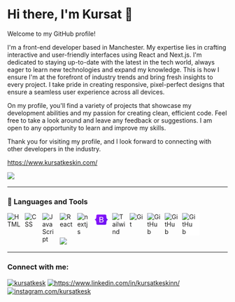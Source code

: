 # Hi there, I'm Kursat 👋

Welcome to my GitHub profile!

 I'm a front-end developer based in Manchester. My expertise lies in crafting interactive and user-friendly interfaces using React and Next.js. I'm dedicated to staying up-to-date with the latest in the tech world, always eager to learn new technologies and expand my knowledge. This is how I ensure I'm at the forefront of industry trends and bring fresh insights to every project. I take pride in creating responsive, pixel-perfect designs that ensure a seamless user experience across all devices.

On my profile, you'll find a variety of projects that showcase my development abilities and my passion for creating clean, efficient code. Feel free to take a look around and leave any feedback or suggestions. I am open to any opportunity to learn and improve my skills.

Thank you for visiting my profile, and I look forward to connecting with other developers in the industry.

https://www.kursatkeskin.com/

<p align="left">
<img src="https://github-readme-stats.vercel.app/api?username=Kursatkeskin96&show_icons=true&theme=radical" />
</p>

---

### 🧰 Languages and Tools

<img align="left" alt="HTML" width="30px" style="padding-right:10px;" src="https://cdn.jsdelivr.net/gh/devicons/devicon/icons/html5/html5-plain.svg" />
<img align="left" alt="CSS" width="30px" style="padding-right:10px;" src="https://cdn.jsdelivr.net/gh/devicons/devicon/icons/css3/css3-plain.svg" />
<img align="left" alt="JavaScript" width="30px" style="padding-right:10px;" src="https://cdn.jsdelivr.net/gh/devicons/devicon/icons/javascript/javascript-plain.svg" />
<img align="left" alt="React" width="30px" style="padding-right:10px;" src="https://cdn.jsdelivr.net/gh/devicons/devicon/icons/react/react-original.svg" />
<img align="left" alt="nextjs" width="30px" style="padding-right:10px;" src="https://cdn.jsdelivr.net/gh/devicons/devicon/icons/nextjs/nextjs-line.svg"  />
<img align="left" alt="Bootstrap" width="30px" style="padding-right:10px;" 
  src="https://raw.githubusercontent.com/devicons/devicon/1119b9f84c0290e0f0b38982099a2bd027a48bf1/icons/bootstrap/bootstrap-original.svg" />
  <img align="left" alt="Tailwind" width="30px" style="padding-right:10px;" src="https://cdn.jsdelivr.net/gh/devicons/devicon/icons/tailwindcss/tailwindcss-original-wordmark.svg" />
<img align="left" alt="Git" width="30px" style="padding-right:10px;" src="https://cdn.jsdelivr.net/gh/devicons/devicon/icons/git/git-original.svg" />
<img align="left" alt="GitHub" width="30px" style="padding-right:10px;" src="https://cdn.jsdelivr.net/gh/devicons/devicon/icons/github/github-original.svg" />
<img align="left" alt="GitHub" width="30px" style="padding-right:10px;" src="https://cdn.jsdelivr.net/gh/devicons/devicon/icons/mongodb/mongodb-original.svg" />
<img align="left" alt="GitHub" width="30px" style="padding-right:10px; background: white;" src="https://cdn.jsdelivr.net/gh/devicons/devicon/icons/figma/figma-original.svg" />


<br />

#
<p align="left">
<img src="https://github-readme-stats.vercel.app/api/top-langs/?username=Kursatkeskin96&layout=compact" />
</p>

---

<h3 align="left">Connect with me:</h3>
<p align="left">
<a href="https://twitter.com/kursatkesk" target="blank"><img align="center" src="https://raw.githubusercontent.com/rahuldkjain/github-profile-readme-generator/master/src/images/icons/Social/twitter.svg" alt="kursatkesk" height="30" width="40" /></a>
<a href="https://linkedin.com/in/https://www.linkedin.com/in/kursatkeskinn/" target="blank"><img align="center" src="https://raw.githubusercontent.com/rahuldkjain/github-profile-readme-generator/master/src/images/icons/Social/linked-in-alt.svg" alt="https://www.linkedin.com/in/kursatkeskinn/" height="30" width="40" /></a>
<a href="https://instagram.com/instagram.com/kursatkesk" target="blank"><img align="center" src="https://raw.githubusercontent.com/rahuldkjain/github-profile-readme-generator/master/src/images/icons/Social/instagram.svg" alt="instagram.com/kursatkesk" height="30" width="40" /></a>
</p>

